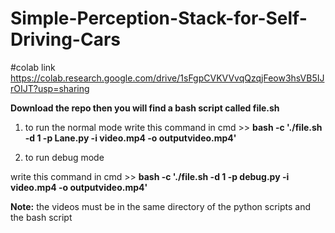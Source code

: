 # Simple-Perception-Stack-for-Self-Driving-Cars

#colab link
https://colab.research.google.com/drive/1sFgpCVKVVvqQzqjFeow3hsVB5IJrOIJT?usp=sharing

**Download the repo then you will find a bash script called file.sh**



1.   to run the normal mode
 write this command in cmd  >>
    **bash -c './file.sh -d 1 -p Lane.py -i video.mp4 -o outputvideo.mp4'**

2.  to run debug mode

 write this command in cmd  >>
    **bash -c './file.sh -d 1 -p debug.py -i video.mp4 -o outputvideo.mp4'**
    
    
   **Note:** the videos must be in the same directory of the python scripts and the bash script
 

